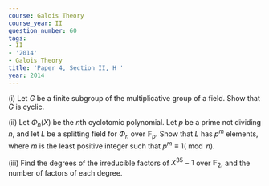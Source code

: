 ```yaml
---
course: Galois Theory
course_year: II
question_number: 60
tags:
- II
- '2014'
- Galois Theory
title: 'Paper 4, Section II, H '
year: 2014
---
```




(i) Let $G$ be a finite subgroup of the multiplicative group of a field. Show that $G$ is cyclic.

(ii) Let $\Phi_{n}(X)$ be the $n$th cyclotomic polynomial. Let $p$ be a prime not dividing $n$, and let $L$ be a splitting field for $\Phi_{n}$ over $\mathbb{F}_{p}$. Show that $L$ has $p^{m}$ elements, where $m$ is the least positive integer such that $p^{m} \equiv 1(\bmod n)$.

(iii) Find the degrees of the irreducible factors of $X^{35}-1$ over $\mathbb{F}_{2}$, and the number of factors of each degree.